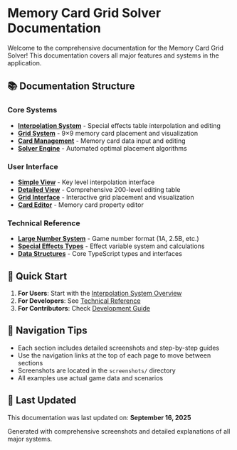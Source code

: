# Memory Card Grid Solver Documentation

Welcome to the comprehensive documentation for the Memory Card Grid Solver! This documentation covers all major features and systems in the application.

## 📚 Documentation Structure

### Core Systems
- [**Interpolation System**](./interpolation-system/README.md) - Special effects table interpolation and editing
- [**Grid System**](./grid-system/README.md) - 9×9 memory card placement and visualization
- [**Card Management**](./card-management/README.md) - Memory card data input and editing
- [**Solver Engine**](./solver-engine/README.md) - Automated optimal placement algorithms

### User Interface
- [**Simple View**](./interpolation-system/simple-view.md) - Key level interpolation interface
- [**Detailed View**](./interpolation-system/detailed-view.md) - Comprehensive 200-level editing table
- [**Grid Interface**](./grid-system/grid-interface.md) - Interactive grid placement and visualization
- [**Card Editor**](./card-management/card-editor.md) - Memory card property editor

### Technical Reference
- [**Large Number System**](./technical/large-numbers.md) - Game number format (1A, 2.5B, etc.)
- [**Special Effects Types**](./technical/special-effects.md) - Effect variable system and calculations
- [**Data Structures**](./technical/data-structures.md) - Core TypeScript types and interfaces

## 🚀 Quick Start

1. **For Users**: Start with the [Interpolation System Overview](./interpolation-system/README.md)
2. **For Developers**: See [Technical Reference](./technical/README.md)
3. **For Contributors**: Check [Development Guide](./development/README.md)

## 🔧 Navigation Tips

- Each section includes detailed screenshots and step-by-step guides
- Use the navigation links at the top of each page to move between sections
- Screenshots are located in the `screenshots/` directory
- All examples use actual game data and scenarios

## 📝 Last Updated

This documentation was last updated on: **September 16, 2025**

Generated with comprehensive screenshots and detailed explanations of all major systems.